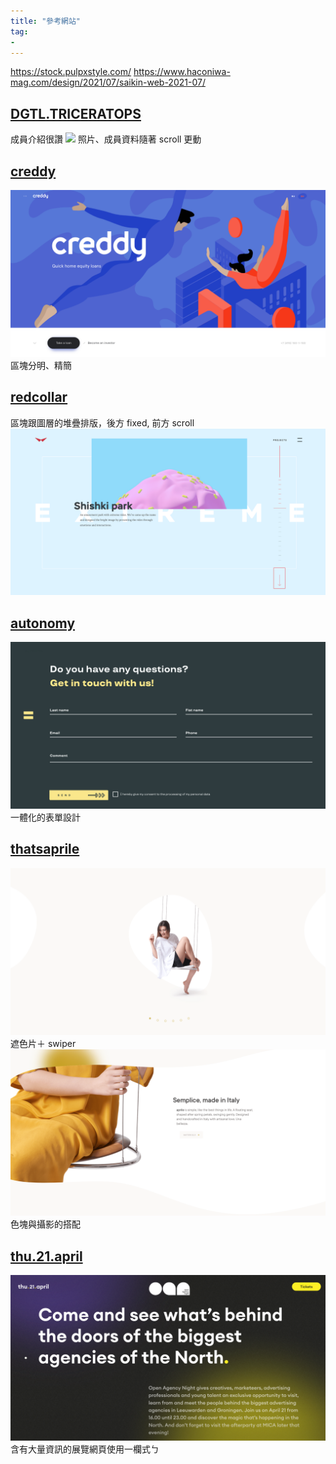 ```yaml
---
title: "參考網站"
tag: 
- 
---
```

https://stock.pulpxstyle.com/
https://www.haconiwa-mag.com/design/2021/07/saikin-web-2021-07/


## [DGTL.TRICERATOPS](https://tri.redcollar.digital/)
成員介紹很讚
![](Pasted%20image%2020220504120512.png)
照片、成員資料隨著 scroll 更動


## [creddy](https://en.creddy.ru/)
![](Pasted%20image%2020220504120743.png)
區塊分明、精簡

## [redcollar](https://2017.redcollar.digital/)
區塊跟圖層的堆疊排版，後方 fixed, 前方 scroll
![](Pasted%20image%2020220504121004.png)


## [autonomy](https://en.autonomy.finance/)
![](Pasted%20image%2020220504121131.png)
一體化的表單設計

## [thatsaprile](https://www.thatsaprile.com/)
![](Pasted%20image%2020220504121812.png)
遮色片＋ swiper
![](Pasted%20image%2020220504121854.png)
色塊與攝影的搭配

## [thu.21.april](https://www.openagencynight.nl/)
![](Pasted%20image%2020220504122154.png)
含有大量資訊的展覽網頁使用一欄式ㄅ